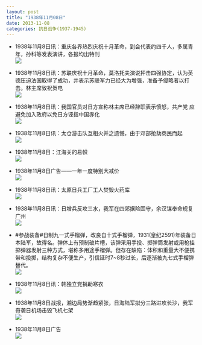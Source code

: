 ```yaml
---
layout: post
title: "1938年11月08日"
date: 2013-11-08
categories: 抗日战争(1937-1945)
---
```


<meta name="referrer" content="no-referrer" />

- 1938年11月8日讯：重庆各界热烈庆祝十月革命，到会代表约四千人，多属青年，孙科等发表演讲，各报均出特刊 <br/><img src="https://ww1.sinaimg.cn/large/aca367d8jw1eadyuyfvfbj20cs0wl0xj.jpg" />

- 1938年11月8日讯：苏联庆祝十月革命，莫洛托夫演说抨击四强协定，认为英德压迫法国取得了成功，并表示苏联军力已经大为增强，准备予侵略者以打击。林主席致祝贺电 <br/><img src="https://ww4.sinaimg.cn/large/aca367d8jw1eadx4gza9nj20cs2addzr.jpg" />

- 1938年11月8日讯：我国官员对日方宣称林主席已经辞职表示愤怒，共产党 应避免加入政府以免日方诬指中国赤化 <br/><img src="https://ww3.sinaimg.cn/large/aca367d8jw1eadve2ixzaj20hg0do42z.jpg" />

- 1938年11月8日讯：太仓游击队互相火并之遗憾，由于邓部抢劫商民而起 <br/><img src="https://ww2.sinaimg.cn/large/aca367d8jw1eadrx97xrzj20cs155tge.jpg" />

- 1938年11月8日：江海关的易帜 <br/><img src="https://ww2.sinaimg.cn/large/aca367d8jw1eadq6ukzs2j20cs0f8dlm.jpg" />

- 1938年11月8日广告——一年一度特别大减价 <br/><img src="https://ww2.sinaimg.cn/large/aca367d8jw1eadogfjq24j20b00kewhy.jpg" />

- 1938年11月8日讯：太原日兵工厂工人焚毁火药库 <br/><img src="https://ww1.sinaimg.cn/large/aca367d8jw1eadj95ilraj207g0dtgn2.jpg" />

- 1938年11月8日讯：日增兵反攻三水，我军在四郊据险固守，余汉谋奉命规复广州 <br/><img src="https://ww3.sinaimg.cn/large/aca367d8jw1eadhioo5v4j20cs0tytf1.jpg" />

- #参战装备#日制九一式手榴弹，改良自十式手榴弹，1931(皇纪2591)年装备日本陆军，故得名。弹体上有预制破片槽，该弹采用手投、掷弹筒发射或用枪挂掷弹器发射三种方式，堪称多用途手榴弹。但存在缺陷：体积和重量大不便携带和投掷，结构复杂不便生产，引信延时7~8秒过长，后逐渐被九七式手榴弹替代。  <br/><img src="https://ww1.sinaimg.cn/large/aca367d8jw1eaddr7kf7rj20cs0kn76v.jpg" />

- 1938年11月8日讯：韩独立党捐助寒衣 <br/><img src="https://ww4.sinaimg.cn/large/aca367d8jw1eadcdi1h1zj207v07cjs9.jpg" />

- 1938年11月8日战报，湘边局势渐趋紧张，日海陆军拟分三路进攻长沙，我军奇袭日机场击毁飞机七架 <br/><img src="https://ww2.sinaimg.cn/large/aca367d8jw1eadal5ty2cj20cs24s196.jpg" />

- 1938年11月8日广告 <br/><img src="https://ww1.sinaimg.cn/large/aca367d8jw1ead8ufed4yj20p10kun4s.jpg" />

